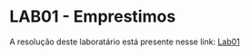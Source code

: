 # LAB01 - Emprestimos

A resolução deste laboratário está presente nesse link: [Lab01](MC322/Lab01/Notebooks/emprestimo01-ra216474.ipynb)
